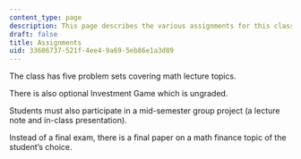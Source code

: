 ```yaml
---
content_type: page
description: This page describes the various assignments for this class
draft: false
title: Assignments
uid: 33606737-521f-4ee4-9a69-5eb86e1a3d89
---
```

The class has five problem sets covering math lecture topics.

There is also optional Investment Game which is ungraded.

Students must also participate in a mid-semester group project (a lecture note and in-class presentation). 

Instead of a final exam, there is a final paper on a math finance topic of the student’s choice.